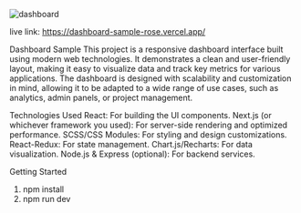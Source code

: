 ![dashboard](https://github.com/user-attachments/assets/d834d311-3d8b-4dbc-9cf6-95e34491abed)

live link: https://dashboard-sample-rose.vercel.app/


Dashboard Sample
This project is a responsive dashboard interface built using modern web technologies. It demonstrates a clean and user-friendly layout, making it easy to visualize data and track key metrics for various applications. The dashboard is designed with scalability and customization in mind, allowing it to be adapted to a wide range of use cases, such as analytics, admin panels, or project management.

Technologies Used
React: For building the UI components.
Next.js (or whichever framework you used): For server-side rendering and optimized performance.
SCSS/CSS Modules: For styling and design customizations.
React-Redux: For state management.
Chart.js/Recharts: For data visualization.
Node.js & Express (optional): For backend services.


Getting Started

1. npm install
2. npm run dev

